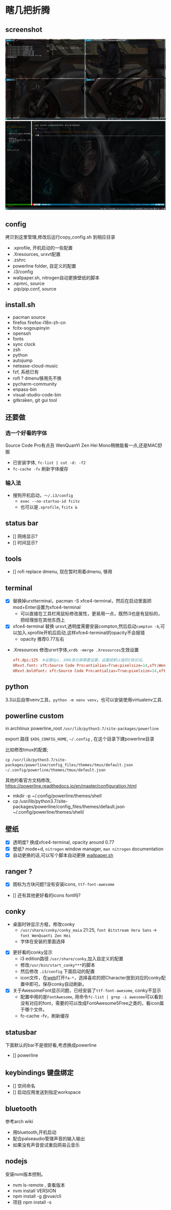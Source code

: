 # 瞎几把折腾

## screenshot

![可以开工的样子](./2019-01-17-161222_1912x968_scrot.png)
![manjaro-i3wm-vim-preview](./2019-01-18-115043_1744x967_scrot.png)

## config

拷贝到这里管理,修改后运行copy_config.sh 到相应目录

- .xprofile, 开机启动的一些配置
- .Xresources, urxvt配置
- .zshrc
- powerline folder, 自定义的配置
- .i3/config
- wallpaper.sh, nitrogen自动更换壁纸的脚本
- .npmrc, source
- .pip/pip.conf, source

## install.sh

- pacman source
- firefox firefox-i18n-zh-cn
- fcitx-sogoupinyin
- openssh
- fonts
- sync clock
- zsh
- python
- autojump
- netease-cloud-music
- fzf, 系统已有
- rofi ? dmenu够用先不换
- pycharm-community
- enpass-bin
- visual-studio-code-bin
- gitkraken, git gui tool

## 还要做

### 选一个好看的字体

Source Code Pro有点丑
WenQuanYi Zen Hei Mono稍微能看一点,还是MAC舒服

- 已安装字体, `fc-list | cut -d: -f2`
- `fc-cache -fv` 刷新字体缓存

### 输入法

- 搜狗开机启动，`～/.i3/config`
  - `exec --no-startuo-id fcitx`
  - 也可以是`.xprofile`, `fcitx &`

## status bar

- [] 网络显示?
- [] 时间显示?

## tools

- [] rofi replace dmenu, 现在暂时用着dmenu, 够用

## terminal

- [x] 替换掉urxtterminal，pacman -S xfce4-terminal，然后在启动里面把mod+Enter设置为xfce4-terminal
  - 可以直接在工具栏用鼠标修改属性，更易用一点，既然i3也是有鼠标的，把经理放在其他东西上
- [x] xfce4-terminal 替换 urxvt,透明度需要安装compton,然后启动`compton -b`,可以加入.xprofile开机后启动,这样xfce4-terminal的opacity不会报错
  - opacity 推荐0.77左右
- .Xresources 修改urxrt字体,`xrdb -merge .Xresources`生效设置

  ```conf
  xft.dpi:125  #设置dpi，对4k高分屏需要设置，设置成默认值的2倍试试。
  URxvt.font: xft:Source Code Pro:antialias=True:pixelsize=14,xft:WenQuanYi Zen Hei:pixelsize=14
  URxvt.boldfont: xft:Source Code Pro:antialias=True:pixelsize=14,xft:WenQuanYi Zen Hei:pixelsize=14
  ```

## python

3.3以后自带venv工具，`python -m venv venv`，也可以安装使用virtualenv工具.

## powerline custom

in archlinux powerline_root `/usr/lib/python3.7/site-packages/powerline`

export 路径 `$XDG_CONFIG_HOME`, `~/.config` , 在这个目录下建powerline目录

比如修改tmux的配置;

    cp /usr/lib/python3.7/site-packages/powerline/config_files/themes/tmux/default.json ~/.config/powerline/themes/tmux/default.json

其他的看官方文档修改, https://powerline.readthedocs.io/en/master/configuration.html

- mkdir -p ~/.config/powerline/themes/shell
- cp /usr/lib/python3.7/site-packages/powerline/config_files/themes/default.json ~/.config/powerline/themes/shell/

## 壁纸

- [x] 透明度? 换成xfce4-terminal, opacity around 0.77
- [x] 壁纸? mode+d, `nitrogen` window manager, `man nitrogen` documentation
- [x] 自动更换的话,可以写个脚本自动更换 [wallpaper.sh](./wallpaper.sh)

## ranger ?

- [x] 图标为方块问题?没有安装icons, `ttf-font-awesome`
- [] 还有其他更好看的icons font吗?

## conky

- 桌面时钟显示方框，修改conky
  - `/usr/share/conky/conky_maia` 21:25, `font Bitstream Vera Sans` -> `font WenQuanYi Zen Hei`
  - 字体在安装的里面选择
- [x] 更好看的conky显示
  - i3 edition路径 `/usr/share/conky`,加入自定义的配置
  - 修改`/usr/bin/start_conky***`的脚本
  - 然后修改 `.i3/config` 下面启动的配置
  - icon文件，在[web](http://mathew-kurian.github.io/CharacterMap/)打开`fa-*`，选择喜欢的把Character放到对应的conky配置中即可。保存conky自动刷新。
- [x] 关于AwesomeFont显示问题，已经安装了`ttf-font-awesome`, conky不显示
  - 配置中用的是`FontAwesome`, 用命令`fc-list | grep -i awesome`可以看到没有对应的font，需要的可以改成FontAwesome5Free之类的，看icon属于哪个文件。
  - fc-cache -fv，刷新缓存

## statusbar

下面默认的bar不是很好看,考虑换成powerline

- [] powerline

## keybindings 键盘绑定

- [] 空间命名
- [] 启动应用发送到指定workspace

## bluetooth

参考arch wiki

- 用bluetooth,开机启动
- 配合palseaudio管理声音的输入输出
- 如果没有声音尝试重启网易云音乐

## nodejs

安装nvm版本控制。

- nvm ls-remote , 查看版本
- nvm install VERSION
- npm install -g @vue/cli
- 项目 npm install -s
